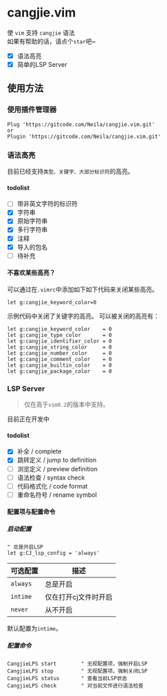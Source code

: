 # cangjie.vim

使 `vim` 支持 `cangjie` 语法  
如果有帮助的话，请点个`star`吧~

- [x] 语法高亮
- [x] 简单的LSP Server

## 使用方法
### 使用插件管理器
```vim
Plug 'https://gitcode.com/Neila/cangjie.vim.git'
or
Plugin 'https://gitcode.com/Neila/cangjie.vim.git'
```

### 语法高亮
目前已经支持`类型、关键字、大部分标识符`的高亮。
#### todolist
- [ ] 带非英文字符的标识符
- [x] 字符串
- [x] 原始字符串
- [x] 多行字符串
- [x] 注释
- [x] 导入的包名
- [ ] 待补充
#### 不喜欢某些高亮？
可以通过在`.vimrc`中添加如下如下代码来关闭某些高亮。
```vim
let g:cangjie_keyword_color=0
```
示例代码中关闭了关键字的高亮。
可以被关闭的高亮有：
```vim
let g:cangjie_keyword_color    = 0
let g:cangjie_type_color       = 0
let g:cangjie_identifier_color = 0
let g:cangjie_string_color     = 0
let g:cangjie_number_color     = 0
let g:cangjie_comment_color    = 0
let g:cangjie_builtin_color    = 0
let g:cangjie_package_color    = 0
```


### LSP Server
> 仅在高于`vim8.2`的版本中支持。  

目前正在开发中  
#### todolist
- [x] 补全 / complete
- [x] 跳转定义 / jump to definition
- [ ] 浏览定义 / preview definition
- [ ] 语法检查 / syntax check
- [ ] 代码格式化 / code format
- [ ] 重命名符号 / rename symbol

#### 配置项与配置命令
##### 启动配置
```vim
" 总是开启LSP
let g:CJ_lsp_config = 'always'
```
可选配置 | 描述
--- | ---
`always` | 总是开启
`intime` | 仅在打开cj文件时开启
`never` | 从不开启
默认配置为`intime`。

##### 配置命令
```vim
CangjieLPS start        " 无视配置项，强制开启LSP
CangjieLPS stop         " 无视配置项，强制关闭LSP
CangjieLPS status       " 查看当前LSP状态
CangjieLPS check        " 对当前文件进行语法检查
```
